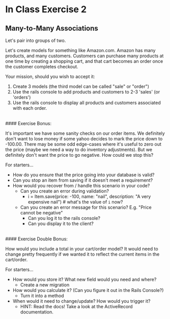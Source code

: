 # In Class Exercise 2
## Many-to-Many Associations

Let's pair into groups of two. 

Let's create models for something like Amazon.com. Amazon has many products, and many customers. Customers can purchase many products at one time by creating a shopping cart, and that cart becomes an order once the customer completes checkout.

Your mission, should you wish to accept it:

  1. Create 3 models (the third model can be called "sale" or "order")
  2. Use the rails console to add products and customers to 2-3 'sales' (or 'orders')
  3. Use the rails console to display all products and customers associated with each order.


<br>
#### Exercise Bonus:

It's important we have some sanity checks on our order items. We definitely don't want to lose money if some yahoo decides to mark the price down to -100.00. There may be some odd edge-cases where it's useful to zero out the price (maybe we need a way to do inventory adjustments). But we definitely don't want the price to go negative. How could we stop this?

For starters...

- How do you ensure that the price going into your database is valid?
- Can you stop an item from saving if it doesn't meet a requirement?
- How would you recover from / handle this scenario in your code?
    + Can you create an error during validation?
        * i = Item.save(price: -100, name: "nail", description: "A very expensive nail") # what's the value of `i` now?
    + Can you create an error message for this scenario? E.g. "Price cannot be negative"
        * Can you log it to the rails console?
        * Can you display it to the client?


<br>
#### Exercise Double Bonus:

How would you include a total in your cart/order model? It would need to change pretty frequently if we wanted it to reflect the current items in the cart/order.

For starters...

- How would you store it? What new field would you need and where?
    + Create a new migration
- How would you calculate it? (Can you figure it out in the Rails Console?)
    + Turn it into a method
- When would it need to change/update? How would you trigger it?
    + HINT: Read the docs! Take a look at the ActiveRecord documentation.
